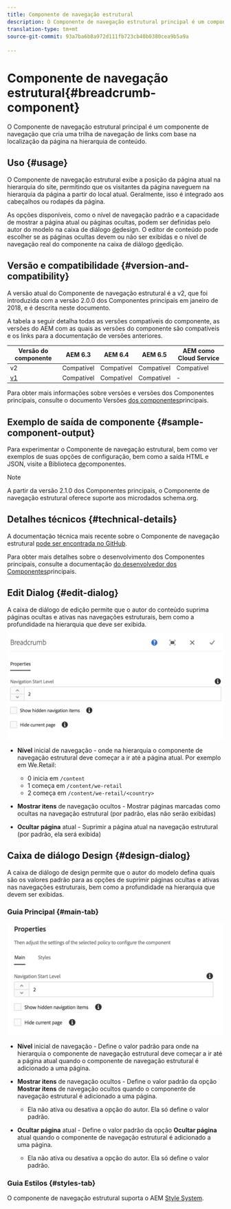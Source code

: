 ```yaml
---
title: Componente de navegação estrutural
description: O Componente de navegação estrutural principal é um componente de navegação que cria uma trilha de navegação de links com base na localização da página na hierarquia de conteúdo.
translation-type: tm+mt
source-git-commit: 93a7ba6b8a972d111fb723cb40b0380cea9b5a9a

---
```



# Componente de navegação estrutural{#breadcrumb-component}

O Componente de navegação estrutural principal é um componente de navegação que cria uma trilha de navegação de links com base na localização da página na hierarquia de conteúdo.

## Uso {#usage}

O Componente de navegação estrutural exibe a posição da página atual na hierarquia do site, permitindo que os visitantes da página naveguem na hierarquia da página a partir do local atual. Geralmente, isso é integrado aos cabeçalhos ou rodapés da página.

As opções disponíveis, como o nível de navegação padrão e a capacidade de mostrar a página atual ou páginas ocultas, podem ser definidas pelo autor do modelo na caixa de diálogo [de](#design-dialog)design. O editor de conteúdo pode escolher se as páginas ocultas devem ou não ser exibidas e o nível de navegação real do componente na caixa de diálogo [de](#edit-dialog)edição.

## Versão e compatibilidade {#version-and-compatibility}

A versão atual do Componente de navegação estrutural é a v2, que foi introduzida com a versão 2.0.0 dos Componentes principais em janeiro de 2018, e é descrita neste documento.

A tabela a seguir detalha todas as versões compatíveis do componente, as versões do AEM com as quais as versões do componente são compatíveis e os links para a documentação de versões anteriores.

| Versão do componente | AEM 6.3 | AEM 6.4 | AEM 6.5 | AEM como Cloud Service |
|--- |--- |--- |--- |---|
| v2 | Compatível | Compatível | Compatível | Compatível |
| [v1](v1/breadcrumb-v1.md) | Compatível | Compatível | Compatível | - |

Para obter mais informações sobre versões e versões dos Componentes principais, consulte o documento Versões [dos componentes](/help/versions.md)principais.

## Exemplo de saída de componente {#sample-component-output}

Para experimentar o Componente de navegação estrutural, bem como ver exemplos de suas opções de configuração, bem como a saída HTML e JSON, visite a Biblioteca [de](https://adobe.com/go/aem_cmp_library_breadcrumb)componentes.

>[!NOTE]
>
>A partir da versão 2.1.0 dos Componentes principais, o Componente de navegação estrutural oferece suporte aos microdados [](https://schema.org/BreadcrumbList)schema.org.

## Detalhes técnicos {#technical-details}

A documentação técnica mais recente sobre o Componente de navegação estrutural [pode ser encontrada no GitHub](https://adobe.com/go/aem_cmp_tech_breadcrumb_v2).

Para obter mais detalhes sobre o desenvolvimento dos Componentes principais, consulte a documentação [do desenvolvedor dos Componentes](/help/developing/overview.md)principais.

## Edit Dialog {#edit-dialog}

A caixa de diálogo de edição permite que o autor do conteúdo suprima páginas ocultas e ativas nas navegações estruturais, bem como a profundidade na hierarquia que deve ser exibida.

![](/help/assets/screen_shot_2018-01-12at124250.png)

* **Nível** inicial de navegação - onde na hierarquia o componente de navegação estrutural deve começar a ir até a página atual. Por exemplo em We.Retail:

   * 0 inicia em `/content`
   * 1 começa em `/content/we-retail`
   * 2 começa em `/content/we-retail/<country>`

* **Mostrar itens** de navegação ocultos - Mostrar páginas marcadas como ocultas na navegação estrutural (por padrão, elas não serão exibidas)
* **Ocultar página** atual - Suprimir a página atual na navegação estrutural (por padrão, ela será exibida)

## Caixa de diálogo Design {#design-dialog}

A caixa de diálogo de design permite que o autor do modelo defina quais são os valores padrão para as opções de suprimir páginas ocultas e ativas nas navegações estruturais, bem como a profundidade na hierarquia que devem ser exibidas.

### Guia Principal {#main-tab}

![](/help/assets/screen_shot_2018-01-12at124437.png)

* **Nível** inicial de navegação - Define o valor padrão para onde na hierarquia o componente de navegação estrutural deve começar a ir até a página atual quando o componente de navegação estrutural é adicionado a uma página.
* **Mostrar itens** de navegação ocultos - Define o valor padrão da opção **Mostrar itens** de navegação ocultos quando o componente de navegação estrutural é adicionado a uma página.

   * Ela não ativa ou desativa a opção do autor. Ela só define o valor padrão.

* **Ocultar página** atual - Define o valor padrão da opção **Ocultar página** atual quando o componente de navegação estrutural é adicionado a uma página.

   * Ela não ativa ou desativa a opção do autor. Ela só define o valor padrão.

### Guia Estilos {#styles-tab}

O componente de navegação estrutural suporta o AEM [Style System](/help/get-started/authoring.md#component-styling).
